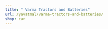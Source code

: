 ```yaml
---
title: " Varma Tractors and Batteries"
url: /yavatmal/varma-tractors-and-batteries/
shop: car
---
```

